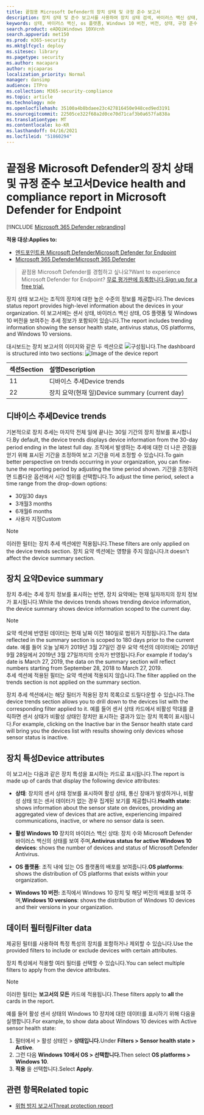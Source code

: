 ```yaml
---
title: 끝점용 Microsoft Defender의 장치 상태 및 규정 준수 보고서
description: 장치 상태 및 준수 보고서를 사용하여 장치 상태 검색, 바이러스 백신 상태, OS 플랫폼 및 Windows 10 버전 추적
keywords: 상태, 바이러스 백신, os 플랫폼, Windows 10 버전, 버전, 상태, 규정 준수, 상태
search.product: eADQiWindows 10XVcnh
search.appverid: met150
ms.prod: m365-security
ms.mktglfcycl: deploy
ms.sitesec: library
ms.pagetype: security
ms.author: macapara
author: mjcaparas
localization_priority: Normal
manager: dansimp
audience: ITPro
ms.collection: M365-security-compliance
ms.topic: article
ms.technology: mde
ms.openlocfilehash: 35100a4b8bdaee23c427816450e948ced9ed3191
ms.sourcegitcommit: 22505ce322f68a2d0ce70d71caf3b0a657fa838a
ms.translationtype: MT
ms.contentlocale: ko-KR
ms.lasthandoff: 04/16/2021
ms.locfileid: "51860294"
---
```

# <a name="device-health-and-compliance-report-in-microsoft-defender-for-endpoint"></a><span data-ttu-id="938aa-104">끝점용 Microsoft Defender의 장치 상태 및 규정 준수 보고서</span><span class="sxs-lookup"><span data-stu-id="938aa-104">Device health and compliance report in Microsoft Defender for Endpoint</span></span>

[!INCLUDE [Microsoft 365 Defender rebranding](../../includes/microsoft-defender.md)]


<span data-ttu-id="938aa-105">**적용 대상:**</span><span class="sxs-lookup"><span data-stu-id="938aa-105">**Applies to:**</span></span>
- [<span data-ttu-id="938aa-106">엔드포인트용 Microsoft Defender</span><span class="sxs-lookup"><span data-stu-id="938aa-106">Microsoft Defender for Endpoint</span></span>](https://go.microsoft.com/fwlink/p/?linkid=2154037)
- [<span data-ttu-id="938aa-107">Microsoft 365 Defender</span><span class="sxs-lookup"><span data-stu-id="938aa-107">Microsoft 365 Defender</span></span>](https://go.microsoft.com/fwlink/?linkid=2118804)


> <span data-ttu-id="938aa-108">끝점용 Microsoft Defender를 경험하고 싶나요?</span><span class="sxs-lookup"><span data-stu-id="938aa-108">Want to experience Microsoft Defender for Endpoint?</span></span> [<span data-ttu-id="938aa-109">무료 평가판에 등록합니다.</span><span class="sxs-lookup"><span data-stu-id="938aa-109">Sign up for a free trial.</span></span>](https://www.microsoft.com/microsoft-365/windows/microsoft-defender-atp?ocid=docs-wdatp-exposedapis-abovefoldlink)

<span data-ttu-id="938aa-110">장치 상태 보고서는 조직의 장치에 대한 높은 수준의 정보를 제공합니다.</span><span class="sxs-lookup"><span data-stu-id="938aa-110">The devices status report provides high-level information about the devices in your organization.</span></span> <span data-ttu-id="938aa-111">이 보고서에는 센서 상태, 바이러스 백신 상태, OS 플랫폼 및 Windows 10 버전을 보여주는 추세 정보가 포함되어 있습니다.</span><span class="sxs-lookup"><span data-stu-id="938aa-111">The report includes trending information showing the sensor health state, antivirus status, OS platforms, and Windows 10 versions.</span></span>

<span data-ttu-id="938aa-112">대시보드는 장치 보고서의 이미지와 같은 두 섹션으로 ![ 구성됩니다.](images/device-reports.png)</span><span class="sxs-lookup"><span data-stu-id="938aa-112">The dashboard is structured into two sections: ![Image of the device report](images/device-reports.png)</span></span>
 
<span data-ttu-id="938aa-113">섹션</span><span class="sxs-lookup"><span data-stu-id="938aa-113">Section</span></span> | <span data-ttu-id="938aa-114">설명</span><span class="sxs-lookup"><span data-stu-id="938aa-114">Description</span></span>
:---|:---
<span data-ttu-id="938aa-115">1</span><span class="sxs-lookup"><span data-stu-id="938aa-115">1</span></span> | <span data-ttu-id="938aa-116">디바이스 추세</span><span class="sxs-lookup"><span data-stu-id="938aa-116">Device trends</span></span>
<span data-ttu-id="938aa-117">2</span><span class="sxs-lookup"><span data-stu-id="938aa-117">2</span></span> | <span data-ttu-id="938aa-118">장치 요약(현재 일)</span><span class="sxs-lookup"><span data-stu-id="938aa-118">Device summary (current day)</span></span>
 
 
## <a name="device-trends"></a><span data-ttu-id="938aa-119">디바이스 추세</span><span class="sxs-lookup"><span data-stu-id="938aa-119">Device trends</span></span> 
<span data-ttu-id="938aa-120">기본적으로 장치 추세는 마지막 전체 일에 끝나는 30일 기간의 장치 정보를 표시합니다.</span><span class="sxs-lookup"><span data-stu-id="938aa-120">By default, the device trends displays device information from the 30-day period ending in the latest full day.</span></span> <span data-ttu-id="938aa-121">조직에서 발생하는 추세에 대한 더 나은 관점을 얻기 위해 표시된 기간을 조정하여 보고 기간을 미세 조정할 수 있습니다.</span><span class="sxs-lookup"><span data-stu-id="938aa-121">To gain better perspective on trends occurring in your organization, you can fine-tune the reporting period by adjusting the time period shown.</span></span> <span data-ttu-id="938aa-122">기간을 조정하려면 드롭다운 옵션에서 시간 범위를 선택합니다.</span><span class="sxs-lookup"><span data-stu-id="938aa-122">To adjust the time period, select a time range from the drop-down options:</span></span>
 
- <span data-ttu-id="938aa-123">30일</span><span class="sxs-lookup"><span data-stu-id="938aa-123">30 days</span></span>
- <span data-ttu-id="938aa-124">3개월</span><span class="sxs-lookup"><span data-stu-id="938aa-124">3 months</span></span>
- <span data-ttu-id="938aa-125">6개월</span><span class="sxs-lookup"><span data-stu-id="938aa-125">6 months</span></span>
- <span data-ttu-id="938aa-126">사용자 지정</span><span class="sxs-lookup"><span data-stu-id="938aa-126">Custom</span></span>

>[!NOTE]
><span data-ttu-id="938aa-127">이러한 필터는 장치 추세 섹션에만 적용됩니다.</span><span class="sxs-lookup"><span data-stu-id="938aa-127">These filters are only applied on the device trends section.</span></span> <span data-ttu-id="938aa-128">장치 요약 섹션에는 영향을 주지 않습니다.</span><span class="sxs-lookup"><span data-stu-id="938aa-128">It doesn't affect the device summary section.</span></span>

## <a name="device-summary"></a><span data-ttu-id="938aa-129">장치 요약</span><span class="sxs-lookup"><span data-stu-id="938aa-129">Device summary</span></span> 
<span data-ttu-id="938aa-130">장치 추세는 추세 장치 정보를 표시하는 반면, 장치 요약에는 현재 일자까지의 장치 정보가 표시됩니다.</span><span class="sxs-lookup"><span data-stu-id="938aa-130">While the devices trends shows trending device information, the device summary shows device information scoped to the current day.</span></span> 

>[!NOTE]
><span data-ttu-id="938aa-131">요약 섹션에 반영된 데이터는 현재 날짜 이전 180일로 범위가 지정됩니다.</span><span class="sxs-lookup"><span data-stu-id="938aa-131">The data reflected in the summary section is scoped to 180 days prior to the current date.</span></span> <span data-ttu-id="938aa-132">예를 들어 오늘 날짜가 2019년 3월 27일인 경우 요약 섹션의 데이터에는 2018년 9월 28일에서 2019년 3월 27일까지의 숫자가 반영됩니다.</span><span class="sxs-lookup"><span data-stu-id="938aa-132">For example if today's date is March 27, 2019, the data on the summary section will reflect numbers starting from September 28, 2018 to March 27, 2019.</span></span><br>
> <span data-ttu-id="938aa-133">추세 섹션에 적용된 필터는 요약 섹션에 적용되지 않습니다.</span><span class="sxs-lookup"><span data-stu-id="938aa-133">The filter applied on the trends section is not applied on the summary section.</span></span> 
 
<span data-ttu-id="938aa-134">장치 추세 섹션에서는 해당 필터가 적용된 장치 목록으로 드릴다운할 수 있습니다.</span><span class="sxs-lookup"><span data-stu-id="938aa-134">The device trends section allows you to drill down to the devices list with the corresponding filter applied to it.</span></span> <span data-ttu-id="938aa-135">예를 들어 센서 상태 카드에서 비활성 막대를 클릭하면 센서 상태가 비활성 상태인 장치만 표시하는 결과가 있는 장치 목록이 표시됩니다.</span><span class="sxs-lookup"><span data-stu-id="938aa-135">For example, clicking on the Inactive bar in the Sensor health state card will bring you the devices list with results showing only devices whose sensor status is inactive.</span></span> 
 
 
 
## <a name="device-attributes"></a><span data-ttu-id="938aa-136">장치 특성</span><span class="sxs-lookup"><span data-stu-id="938aa-136">Device attributes</span></span>
<span data-ttu-id="938aa-137">이 보고서는 다음과 같은 장치 특성을 표시하는 카드로 표시됩니다.</span><span class="sxs-lookup"><span data-stu-id="938aa-137">The report is made up of cards that display the following device attributes:</span></span>
 
- <span data-ttu-id="938aa-138">**상태**: 장치의 센서 상태 정보를 표시하여 활성 상태, 통신 장애가 발생하거나, 비활성 상태 또는 센서 데이터가 없는 경우 집계된 보기를 제공합니다.</span><span class="sxs-lookup"><span data-stu-id="938aa-138">**Health state**: shows information about the sensor state on devices, providing an aggregated view of devices that are active, experiencing impaired communications, inactive, or where no sensor data is seen.</span></span>
  
- <span data-ttu-id="938aa-139">**활성 Windows 10** 장치의 바이러스 백신 상태: 장치 수와 Microsoft Defender 바이러스 백신의 상태를 보여 주며,</span><span class="sxs-lookup"><span data-stu-id="938aa-139">**Antivirus status for active Windows 10 devices**: shows the number of devices and status of Microsoft Defender Antivirus.</span></span>
    
- <span data-ttu-id="938aa-140">**OS 플랫폼**: 조직 내에 있는 OS 플랫폼의 배포를 보여줍니다.</span><span class="sxs-lookup"><span data-stu-id="938aa-140">**OS platforms**: shows the distribution of OS platforms that exists within your organization.</span></span> 
 
- <span data-ttu-id="938aa-141">**Windows 10 버전:** 조직에서 Windows 10 장치 및 해당 버전의 배포를 보여 주며,</span><span class="sxs-lookup"><span data-stu-id="938aa-141">**Windows 10 versions**: shows the distribution of Windows 10 devices and their versions in your organization.</span></span>
 
 
 
## <a name="filter-data"></a><span data-ttu-id="938aa-142">데이터 필터링</span><span class="sxs-lookup"><span data-stu-id="938aa-142">Filter data</span></span>
 
<span data-ttu-id="938aa-143">제공된 필터를 사용하여 특정 특성의 장치를 포함하거나 제외할 수 있습니다.</span><span class="sxs-lookup"><span data-stu-id="938aa-143">Use the provided filters to include or exclude devices with certain attributes.</span></span>

<span data-ttu-id="938aa-144">장치 특성에서 적용할 여러 필터를 선택할 수 있습니다.</span><span class="sxs-lookup"><span data-stu-id="938aa-144">You can select multiple filters to apply from the device attributes.</span></span> 
 
>[!NOTE]
><span data-ttu-id="938aa-145">이러한 필터는 **보고서의 모든** 카드에 적용됩니다.</span><span class="sxs-lookup"><span data-stu-id="938aa-145">These filters apply to **all** the cards in the report.</span></span>
 
<span data-ttu-id="938aa-146">예를 들어 활성 센서 상태의 Windows 10 장치에 대한 데이터를 표시하기 위해 다음을 실행합니다.</span><span class="sxs-lookup"><span data-stu-id="938aa-146">For example, to show data about Windows 10 devices with Active sensor health state:</span></span>
 
1. <span data-ttu-id="938aa-147">필터에서 > 활성 상태인 > **상태입니다.**</span><span class="sxs-lookup"><span data-stu-id="938aa-147">Under **Filters > Sensor health state > Active**.</span></span>
2. <span data-ttu-id="938aa-148">그런 다음 **Windows 10에서 OS > 선택합니다.**</span><span class="sxs-lookup"><span data-stu-id="938aa-148">Then select **OS platforms > Windows 10**.</span></span>
3. <span data-ttu-id="938aa-149">**적용** 을 선택합니다.</span><span class="sxs-lookup"><span data-stu-id="938aa-149">Select **Apply**.</span></span>


## <a name="related-topic"></a><span data-ttu-id="938aa-150">관련 항목</span><span class="sxs-lookup"><span data-stu-id="938aa-150">Related topic</span></span>
- [<span data-ttu-id="938aa-151">위협 방지 보고서</span><span class="sxs-lookup"><span data-stu-id="938aa-151">Threat protection report</span></span>](threat-protection-reports.md)
